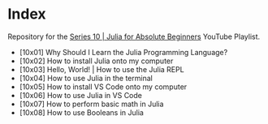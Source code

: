 # Index

Repository for the [Series 10 | Julia for Absolute Beginners](https://www.youtube.com/playlist?list=PLhQ2JMBcfAsiu2BjeDuj0OXxD1Or_FjID) YouTube Playlist.

* [10x01] Why Should I Learn the Julia Programming Language?
* [10x02] How to install Julia onto my computer
* [10x03] Hello, World! | How to use the Julia REPL
* [10x04] How to use Julia in the terminal
* [10x05] How to install VS Code onto my computer
* [10x06] How to use Julia in VS Code
* [10x07] How to perform basic math in Julia
* [10x08] How to use Booleans in Julia
